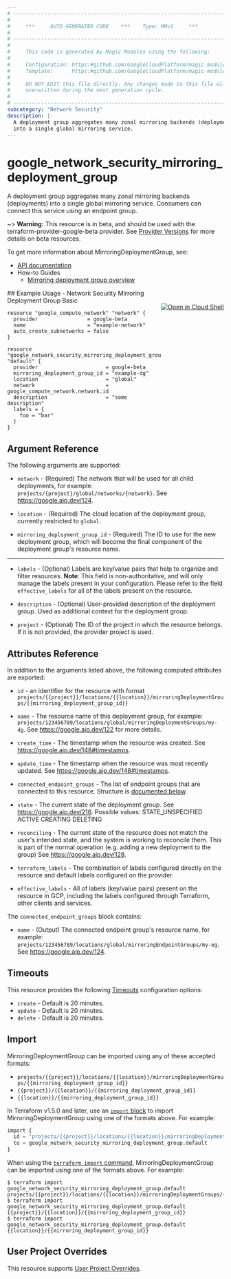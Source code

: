 ```yaml
---
# ----------------------------------------------------------------------------
#
#     ***     AUTO GENERATED CODE    ***    Type: MMv1     ***
#
# ----------------------------------------------------------------------------
#
#     This code is generated by Magic Modules using the following:
#
#     Configuration: https:#github.com/GoogleCloudPlatform/magic-modules/tree/main/mmv1/products/networksecurity/MirroringDeploymentGroup.yaml
#     Template:      https:#github.com/GoogleCloudPlatform/magic-modules/tree/main/mmv1/templates/terraform/resource.html.markdown.tmpl
#
#     DO NOT EDIT this file directly. Any changes made to this file will be
#     overwritten during the next generation cycle.
#
# ----------------------------------------------------------------------------
subcategory: "Network Security"
description: |-
  A deployment group aggregates many zonal mirroring backends (deployments)
  into a single global mirroring service.
---
```


# google_network_security_mirroring_deployment_group

A deployment group aggregates many zonal mirroring backends (deployments)
into a single global mirroring service. Consumers can connect this service
using an endpoint group.

~> **Warning:** This resource is in beta, and should be used with the terraform-provider-google-beta provider.
See [Provider Versions](https://terraform.io/docs/providers/google/guides/provider_versions.html) for more details on beta resources.

To get more information about MirroringDeploymentGroup, see:

* [API documentation](https://cloud.google.com/network-security-integration/docs/reference/rest/v1beta1/projects.locations.mirroringDeploymentGroups)
* How-to Guides
    * [Mirroring deployment group overview](https://cloud.google.com/network-security-integration/docs/out-of-band/deployment-groups-overview)

<div class = "oics-button" style="float: right; margin: 0 0 -15px">
  <a href="https://console.cloud.google.com/cloudshell/open?cloudshell_git_repo=https%3A%2F%2Fgithub.com%2Fterraform-google-modules%2Fdocs-examples.git&cloudshell_image=gcr.io%2Fcloudshell-images%2Fcloudshell%3Alatest&cloudshell_print=.%2Fmotd&cloudshell_tutorial=.%2Ftutorial.md&cloudshell_working_dir=network_security_mirroring_deployment_group_basic&open_in_editor=main.tf" target="_blank">
    <img alt="Open in Cloud Shell" src="//gstatic.com/cloudssh/images/open-btn.svg" style="max-height: 44px; margin: 32px auto; max-width: 100%;">
  </a>
</div>
## Example Usage - Network Security Mirroring Deployment Group Basic


```hcl
resource "google_compute_network" "network" {
  provider                = google-beta
  name                    = "example-network"
  auto_create_subnetworks = false
}

resource "google_network_security_mirroring_deployment_group" "default" {
  provider                      = google-beta
  mirroring_deployment_group_id = "example-dg"
  location                      = "global"
  network                       = google_compute_network.network.id
  description                   = "some description"
  labels = {
    foo = "bar"
  }
}
```

## Argument Reference

The following arguments are supported:


* `network` -
  (Required)
  The network that will be used for all child deployments, for example:
  `projects/{project}/global/networks/{network}`.
  See https://google.aip.dev/124.

* `location` -
  (Required)
  The cloud location of the deployment group, currently restricted to `global`.

* `mirroring_deployment_group_id` -
  (Required)
  The ID to use for the new deployment group, which will become the final
  component of the deployment group's resource name.


- - -


* `labels` -
  (Optional)
  Labels are key/value pairs that help to organize and filter resources.
  **Note**: This field is non-authoritative, and will only manage the labels present in your configuration.
  Please refer to the field `effective_labels` for all of the labels present on the resource.

* `description` -
  (Optional)
  User-provided description of the deployment group.
  Used as additional context for the deployment group.

* `project` - (Optional) The ID of the project in which the resource belongs.
    If it is not provided, the provider project is used.


## Attributes Reference

In addition to the arguments listed above, the following computed attributes are exported:

* `id` - an identifier for the resource with format `projects/{{project}}/locations/{{location}}/mirroringDeploymentGroups/{{mirroring_deployment_group_id}}`

* `name` -
  The resource name of this deployment group, for example:
  `projects/123456789/locations/global/mirroringDeploymentGroups/my-dg`.
  See https://google.aip.dev/122 for more details.

* `create_time` -
  The timestamp when the resource was created.
  See https://google.aip.dev/148#timestamps.

* `update_time` -
  The timestamp when the resource was most recently updated.
  See https://google.aip.dev/148#timestamps.

* `connected_endpoint_groups` -
  The list of endpoint groups that are connected to this resource.
  Structure is [documented below](#nested_connected_endpoint_groups).

* `state` -
  The current state of the deployment group.
  See https://google.aip.dev/216.
  Possible values:
  STATE_UNSPECIFIED
  ACTIVE
  CREATING
  DELETING

* `reconciling` -
  The current state of the resource does not match the user's intended state,
  and the system is working to reconcile them. This is part of the normal
  operation (e.g. adding a new deployment to the group)
  See https://google.aip.dev/128.

* `terraform_labels` -
  The combination of labels configured directly on the resource
   and default labels configured on the provider.

* `effective_labels` -
  All of labels (key/value pairs) present on the resource in GCP, including the labels configured through Terraform, other clients and services.


<a name="nested_connected_endpoint_groups"></a>The `connected_endpoint_groups` block contains:

* `name` -
  (Output)
  The connected endpoint group's resource name, for example:
  `projects/123456789/locations/global/mirroringEndpointGroups/my-eg`.
  See https://google.aip.dev/124.

## Timeouts

This resource provides the following
[Timeouts](https://developer.hashicorp.com/terraform/plugin/sdkv2/resources/retries-and-customizable-timeouts) configuration options:

- `create` - Default is 20 minutes.
- `update` - Default is 20 minutes.
- `delete` - Default is 20 minutes.

## Import


MirroringDeploymentGroup can be imported using any of these accepted formats:

* `projects/{{project}}/locations/{{location}}/mirroringDeploymentGroups/{{mirroring_deployment_group_id}}`
* `{{project}}/{{location}}/{{mirroring_deployment_group_id}}`
* `{{location}}/{{mirroring_deployment_group_id}}`


In Terraform v1.5.0 and later, use an [`import` block](https://developer.hashicorp.com/terraform/language/import) to import MirroringDeploymentGroup using one of the formats above. For example:

```tf
import {
  id = "projects/{{project}}/locations/{{location}}/mirroringDeploymentGroups/{{mirroring_deployment_group_id}}"
  to = google_network_security_mirroring_deployment_group.default
}
```

When using the [`terraform import` command](https://developer.hashicorp.com/terraform/cli/commands/import), MirroringDeploymentGroup can be imported using one of the formats above. For example:

```
$ terraform import google_network_security_mirroring_deployment_group.default projects/{{project}}/locations/{{location}}/mirroringDeploymentGroups/{{mirroring_deployment_group_id}}
$ terraform import google_network_security_mirroring_deployment_group.default {{project}}/{{location}}/{{mirroring_deployment_group_id}}
$ terraform import google_network_security_mirroring_deployment_group.default {{location}}/{{mirroring_deployment_group_id}}
```

## User Project Overrides

This resource supports [User Project Overrides](https://registry.terraform.io/providers/hashicorp/google/latest/docs/guides/provider_reference#user_project_override).
